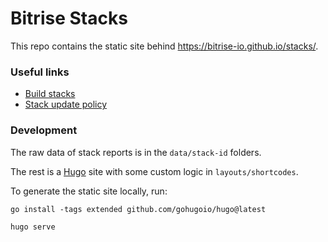 # Bitrise Stacks

This repo contains the static site behind https://bitrise-io.github.io/stacks/.

### Useful links

- [Build stacks](https://devcenter.bitrise.io/en/infrastructure/build-stacks.html)
- [Stack update policy](https://devcenter.bitrise.io/en/infrastructure/build-stacks/stack-update-policy.html)

### Development

The raw data of stack reports is in the `data/stack-id` folders.

The rest is a [Hugo](https://gohugo.io/) site with some custom logic in `layouts/shortcodes`.

To generate the static site locally, run:

```
go install -tags extended github.com/gohugoio/hugo@latest

hugo serve

```
